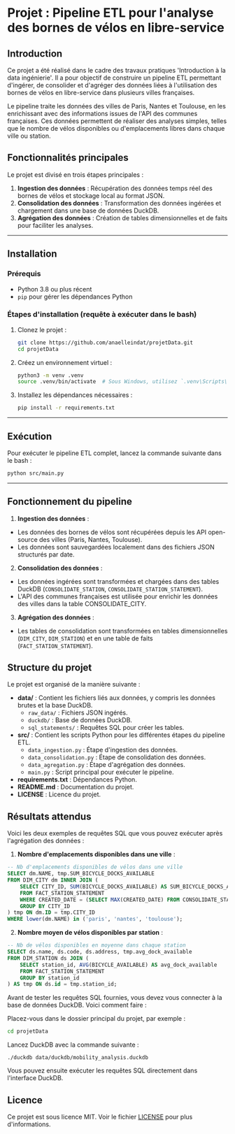 # Projet : Pipeline ETL pour l'analyse des bornes de vélos en libre-service

## Introduction

Ce projet a été réalisé dans le cadre des travaux pratiques 'Introduction à la data ingénierie'. Il a pour objectif de construire un pipeline ETL permettant d'ingérer, de consolider et d'agréger des données liées à l'utilisation des bornes de vélos en libre-service dans plusieurs villes françaises.

Le pipeline traite les données des villes de Paris, Nantes et Toulouse, en les enrichissant avec des informations issues de l'API des communes françaises. Ces données permettent de réaliser des analyses simples, telles que le nombre de vélos disponibles ou d'emplacements libres dans chaque ville ou station.


## Fonctionnalités principales

Le projet est divisé en trois étapes principales :
1. **Ingestion des données** : Récupération des données temps réel des bornes de vélos et stockage local au format JSON.
2. **Consolidation des données** : Transformation des données ingérées et chargement dans une base de données DuckDB.
3. **Agrégation des données** : Création de tables dimensionnelles et de faits pour faciliter les analyses.
---

## Installation

### Prérequis
- Python 3.8 ou plus récent
- `pip` pour gérer les dépendances Python

### Étapes d'installation (requête à exécuter dans le bash)

1. Clonez le projet :

    ```bash
    git clone https://github.com/anaelleindat/projetData.git
    cd projetData
    ```

2. Créez un environnement virtuel :

    ```bash
    python3 -m venv .venv
    source .venv/bin/activate  # Sous Windows, utilisez `.venv\Scripts\activate`
    ```

3. Installez les dépendances nécessaires :

    ```bash
    pip install -r requirements.txt
    ```
---

## Exécution

Pour exécuter le pipeline ETL complet, lancez la commande suivante dans le bash :
```bash
python src/main.py
```
---

## Fonctionnement du pipeline
1. **Ingestion des données** :
- Les données des bornes de vélos sont récupérées depuis les API open-source des villes (Paris, Nantes, Toulouse).
- Les données sont sauvegardées localement dans des fichiers JSON structurés par date.

2. **Consolidation des données** :
- Les données ingérées sont transformées et chargées dans des tables DuckDB (`CONSOLIDATE_STATION`, `CONSOLIDATE_STATION_STATEMENT`).
- L'API des communes françaises est utilisée pour enrichir les données des villes dans la table CONSOLIDATE_CITY.

3. **Agrégation des données** :
- Les tables de consolidation sont transformées en tables dimensionnelles (`DIM_CITY`, `DIM_STATION`) et en une table de faits (`FACT_STATION_STATEMENT`).

## Structure du projet

Le projet est organisé de la manière suivante :
- **data/** : Contient les fichiers liés aux données, y compris les données brutes et la base DuckDB.
  - `raw_data/` : Fichiers JSON ingérés.
  - `duckdb/` : Base de données DuckDB.
  - `sql_statements/` : Requêtes SQL pour créer les tables.
- **src/** : Contient les scripts Python pour les différentes étapes du pipeline ETL.
  - `data_ingestion.py` : Étape d'ingestion des données.
  - `data_consolidation.py` : Étape de consolidation des données.
  - `data_agregation.py` : Étape d'agrégation des données.
  - `main.py` : Script principal pour exécuter le pipeline.
- **requirements.txt** : Dépendances Python.
- **README.md** : Documentation du projet.
- **LICENSE** : Licence du projet.

## Résultats attendus

Voici les deux exemples de requêtes SQL que vous pouvez exécuter après l'agrégation des données :
1. **Nombre d'emplacements disponibles dans une ville** :
```sql
-- Nb d'emplacements disponibles de vélos dans une ville
SELECT dm.NAME, tmp.SUM_BICYCLE_DOCKS_AVAILABLE
FROM DIM_CITY dm INNER JOIN (
    SELECT CITY_ID, SUM(BICYCLE_DOCKS_AVAILABLE) AS SUM_BICYCLE_DOCKS_AVAILABLE
    FROM FACT_STATION_STATEMENT
    WHERE CREATED_DATE = (SELECT MAX(CREATED_DATE) FROM CONSOLIDATE_STATION)
    GROUP BY CITY_ID
) tmp ON dm.ID = tmp.CITY_ID
WHERE lower(dm.NAME) in ('paris', 'nantes', 'toulouse');
```

2. **Nombre moyen de vélos disponibles par station** :
```sql
-- Nb de vélos disponibles en moyenne dans chaque station
SELECT ds.name, ds.code, ds.address, tmp.avg_dock_available
FROM DIM_STATION ds JOIN (
    SELECT station_id, AVG(BICYCLE_AVAILABLE) AS avg_dock_available
    FROM FACT_STATION_STATEMENT
    GROUP BY station_id
) AS tmp ON ds.id = tmp.station_id;
```

Avant de tester les requêtes SQL fournies, vous devez vous connecter à la base de données DuckDB. Voici comment faire :

Placez-vous dans le dossier principal du projet, par exemple :

```bash
cd projetData
```

Lancez DuckDB avec la commande suivante :

```
./duckdb data/duckdb/mobility_analysis.duckdb
```

Vous pouvez ensuite exécuter les requêtes SQL directement dans l'interface DuckDB.


## Licence
Ce projet est sous licence MIT. Voir le fichier [LICENSE](LICENSE) pour plus d'informations.
